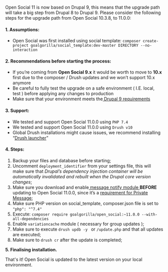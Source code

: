 Open Social 11 is now based on Drupal 9, this means that the upgrade path will take a big step from Drupal 8 to Drupal 9\. Please consider the following steps for the upgrade path from Open Social 10.3.8, to 11.0.0:

#### 1\. Assumptions:

* Open Social was first installed using social template: `composer create-project goalgorilla/social_template:dev-master DIRECTORY --no-interaction`

#### 2\. Recommendations before starting the process:

* If you’re coming from **Open Social 9.x** it would be worth to move to **10.x** first due to the composer / Drush updates and we won’t support 10.x anymore
* Be careful to fully test the upgrade on a safe environment ( I.E. local, test ) before applying any changes to production
* Make sure that your environment meets the[ Drupal 9 requirements](https://www.drupal.org/docs/understanding-drupal/how-drupal-9-was-made-and-what-is-included/environment-requirements-of-drupal-9)

#### 3\. Support:

* We tested and support Open Social 11.0.0 using `PHP 7.4`
* We tested and support Open Social 11.0.0 using `Drush v10`
* Global Drush installations might cause issues, we recommend installing “[Drush launcher](https://www.drupal.org/project/drupal/issues/3225540#comment-14375163)”

#### 4\. Steps:

1. Backup your files and database before starting;
2. Uncomment `deployment_identifier` from your settings file, this will make sure that _Drupal’s dependency injection container will be automatically invalidated and rebuilt when the Drupal core version changes_;
3. Make sure you download and enable[ message notify module ](https://www.drupal.org/project/message%5Fnotify)**BEFORE** updating to Open Social 11.0.0, since it’s a [requirement for Private Message](https://www.drupal.org/project/private%5Fmessage/issues/3184550);
4. Make sure PHP version on social\_template, composer.json file is set to `"php": "^7.4"`
5. Execute: `composer require goalgorilla/open_social:~11.0.0 --with-all-dependencies`
6. Enable `variationcache` module ( necessary for group updates );
7. Make sure to execute `drush updb -y ` or `/update.php` and that all updates are executed;
8. Make sure to `drush cr` after the update is completed;

**5\. Finalising installation.**

That's it! Open Social is updated to the latest version on your local environment.